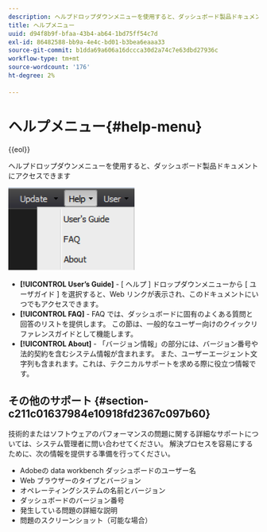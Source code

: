 ```yaml
---
description: ヘルプドロップダウンメニューを使用すると、ダッシュボード製品ドキュメントにアクセスできます
title: ヘルプメニュー
uuid: d94f8b9f-bfaa-43b4-ab64-1bd75ff54c7d
exl-id: 86482588-bb9a-4e4c-bd01-b3bea6eaaa33
source-git-commit: b1dda69a606a16dccca30d2a74c7e63dbd27936c
workflow-type: tm+mt
source-wordcount: '176'
ht-degree: 2%

---
```


# ヘルプメニュー{#help-menu}

{{eol}}

ヘルプドロップダウンメニューを使用すると、ダッシュボード製品ドキュメントにアクセスできます

![](assets/help.png)

* **[!UICONTROL User’s Guide]** - [ ヘルプ ] ドロップダウンメニューから [ ユーザガイド ] を選択すると、Web リンクが表示され、このドキュメントにいつでもアクセスできます。
* **[!UICONTROL FAQ]** - FAQ では、ダッシュボードに固有のよくある質問と回答のリストを提供します。 この節は、一般的なユーザー向けのクイックリファレンスガイドとして機能します。
* **[!UICONTROL About]** - 「バージョン情報」の部分には、バージョン番号や法的契約を含むシステム情報が含まれます。 また、ユーザーエージェント文字列も含まれます。これは、テクニカルサポートを求める際に役立つ情報です。

## その他のサポート {#section-c211c01637984e10918fd2367c097b60}

技術的またはソフトウェアのパフォーマンスの問題に関する詳細なサポートについては、システム管理者に問い合わせてください。 解決プロセスを容易にするために、次の情報を提供する準備を行ってください。

* Adobeの data workbench ダッシュボードのユーザー名
* Web ブラウザーのタイプとバージョン
* オペレーティングシステムの名前とバージョン
* ダッシュボードのバージョン番号
* 発生している問題の詳細な説明
* 問題のスクリーンショット（可能な場合）
